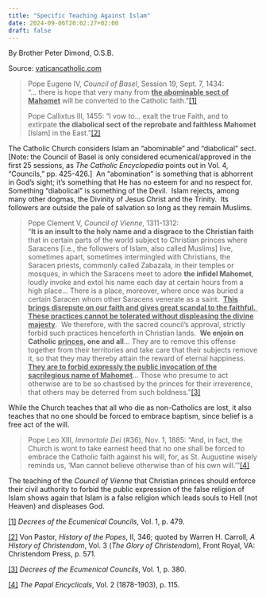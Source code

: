 ```yaml
---
title: "Specific Teaching Against Islam"
date: 2024-09-06T20:02:27+02:00
draft: false
---
```



By Brother Peter Dimond, O.S.B.

Source: [vaticancatholic.com](https://vaticancatholic.com/against-islam/)


<blockquote>
<p>Pope Eugene IV, <em>Council of Basel</em>, Session 19, Sept. 7, 1434:<br />“… there is hope that very many from <strong><u>the abominable sect of Mahomet</u></strong> will be converted to the Catholic faith.”<a href="#_edn1" name="_ednref1">[1]</a></p>
<p>Pope Callixtus III, 1455: “I vow to… exalt the true Faith, and to extirpate <strong>the diabolical sect of the reprobate and faithless Mahomet</strong> [Islam] in the East.”<a href="#_edn2" name="_ednref2">[2]</a></p>
</blockquote>
<p>The Catholic Church considers Islam an “abominable” and “diabolical” sect.  [Note: the Council of Basel is only considered ecumenical/approved in the first 25 sessions, as <em>The Catholic Encyclopedia</em> points out in Vol. 4, “Councils,” pp. 425-426.]  An “abomination” is something that is abhorrent in God’s sight; it’s something that He has no esteem for and no respect for.  Something “diabolical” is something of the Devil.  Islam rejects, among many other dogmas, the Divinity of Jesus Christ and the Trinity.  Its followers are outside the pale of salvation so long as they remain Muslims.</p>
<blockquote>
<p>Pope Clement V, <em>Council of Vienne</em>, 1311-1312:<br />“<strong>It is an insult to the holy name and a disgrace to the Christian faith</strong> that in certain parts of the world subject to Christian princes where Saracens [i.e., the followers of Islam, also called Muslims] live, sometimes apart, sometimes intermingled with Christians, the Saracen priests, commonly called Zabazala, in their temples or mosques, in which the Saracens meet to adore <strong>the infidel Mahomet</strong>, loudly invoke and extol his name each day at certain hours from a high place… There is a place, moreover, where once was buried a certain Saracen whom other Saracens venerate as a saint.  <strong><u>This brings disrepute on our faith and gives great scandal to the faithful.</u></strong><u>  <strong>These practices cannot be tolerated without displeasing the divine majesty</strong></u>.  We therefore, with the sacred council’s approval, strictly forbid such practices henceforth in Christian lands.  <strong>We enjoin on Catholic <u>princes</u>, one and all</strong>… They are to remove this offense together from their territories and take care that their subjects remove it, so that they may thereby attain the reward of eternal happiness.  <strong><u>They are to forbid expressly the public invocation of the sacrilegious name of Mahomet</u></strong>… Those who presume to act otherwise are to be so chastised by the princes for their irreverence, that others may be deterred from such boldness.”<a href="#_edn3" name="_ednref3">[3]</a></p>
</blockquote>
<p>While the Church teaches that all who die as non-Catholics are lost, it also teaches that no one should be forced to embrace baptism, since belief is a free act of the will. </p>
<blockquote>
<p>Pope Leo XIII, <em>Immortale Dei</em> (#36), Nov. 1, 1885: “And, in fact, the Church is wont to take earnest heed that no one shall be forced to embrace the Catholic faith against his will, for, as St. Augustine wisely reminds us, ‘Man cannot believe otherwise than of his own will.’”<a href="#_edn4" name="_ednref4">[4]</a></p>
</blockquote>

<p>The teaching of the <em>Council of Vienne</em> that Christian princes should enforce their civil authority to forbid the public expression of the false religion of Islam shows again that Islam is a false religion which leads souls to Hell (not Heaven) and displeases God.</p>

<div class="footnotes">
<div>
<p><a href="#_ednref1" name="_edn1">[1]</a> <em>Decrees of the Ecumenical Councils</em>, Vol. 1, p. 479.</p>
</div>
<div>
<p><a href="#_ednref2" name="_edn2">[2]</a> Von Pastor, <em>History of the Popes</em>, II, 346; quoted by Warren H. Carroll<em>, A History of Christendom</em>, Vol. 3 (<em>The Glory of Christendom</em>), Front Royal, VA: Christendom Press, p. 571.</p>
</div>
<div>
<p><a href="#_ednref3" name="_edn3">[3]</a> <em>Decrees of the Ecumenical Councils</em>, Vol. 1, p. 380.</p>
</div>
<div>
<p><a href="#_ednref4" name="_edn4">[4]</a> <em>The Papal Encyclicals</em>, Vol. 2 (1878-1903), p. 115.</p>
</div>
</div>
</div>
